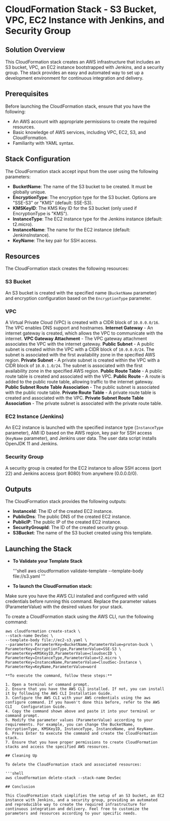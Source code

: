 # CloudFormation Stack - S3 Bucket, VPC, EC2 Instance with Jenkins, and Security Group

## Solution Overview

This CloudFormation stack creates an AWS infrastructure that includes an S3 bucket, VPC, an EC2 instance bootstrapped with Jenkins, and a security group. The stack provides an easy and automated way to set up a development environment for continuous integration and delivery.

## Prerequisites

Before launching the CloudFormation stack, ensure that you have the following:

- An AWS account with appropriate permissions to create the required resources.
- Basic knowledge of AWS services, including VPC, EC2, S3, and CloudFormation.
- Familiarity with YAML syntax.

## Stack Configuration

The CloudFormation stack accept input from the user using the following parameters:

- **BucketName**: The name of the S3 bucket to be created. It must be globally unique.
- **EncryptionType**: The encryption type for the S3 bucket. Options are "SSE-S3" or "KMS" (default: SSE-S3).
- **KMSKeyID**: The KMS Key ID for the S3 bucket (only used if EncryptionType is "KMS").
- **InstanceType**: The EC2 instance type for the Jenkins instance (default: t2.micro).
- **InstanceName**: The name for the EC2 instance (default: JenkinsInstance).
- **KeyName**: The key pair for SSH access.

## Resources

The CloudFormation stack creates the following resources:

### S3 Bucket

An S3 bucket is created with the specified name (`BucketName` parameter) and encryption configuration based on the `EncryptionType` parameter.

### VPC

A Virtual Private Cloud (VPC) is created with a CIDR block of `10.0.0.0/16`. The VPC enables DNS support and hostnames. **Internet Gateway** - An internet gateway is created, which allows the VPC to communicate with the internet. **VPC Gateway Attachment** - The VPC gateway attachment associates the VPC with the internet gateway. **Public Subnet** - A public subnet is created within the VPC with a CIDR block of `10.0.0.0/24`. The subnet is associated with the first availability zone in the specified AWS region. **Private Subnet** - A private subnet is created within the VPC with a CIDR block of `10.0.1.0/24`. The subnet is associated with the first availability zone in the specified AWS region. **Public Route Table** - A public route table is created and associated with the VPC. **Public Route** - A route is added to the public route table, allowing traffic to the internet gateway. **Public Subnet Route Table Association** - The public subnet is associated with the public route table. **Private Route Table** - A private route table is created and associated with the VPC. **Private Subnet Route Table Association** - The private subnet is associated with the private route table.

### EC2 Instance (Jenkins)

An EC2 instance is launched with the specified instance type (`InstanceType` parameter), AMI ID based on the AWS region, key pair for SSH access (`KeyName` parameter), and Jenkins user data. The user data script installs OpenJDK 11 and Jenkins.

### Security Group

A security group is created for the EC2 instance to allow SSH access (port 22) and Jenkins access (port 8080) from anywhere (0.0.0.0/0).

## Outputs

The CloudFormation stack provides the following outputs:

- **InstanceId**: The ID of the created EC2 instance.
- **PublicDns**: The public DNS of the created EC2 instance.
- **PublicIP**: The public IP of the created EC2 instance.
- **SecurityGroupId**: The ID of the created security group.
- **S3Bucket**: The name of the S3 bucket created using this template.

## Launching the Stack

- **To Validate your Template Stack**

  '''shell
  aws cloudformation validate-template --template-body file://s3.yaml
  '''

- **To launch the CloudFormation stack:**

Make sure you have the AWS CLI installed and configured with valid credentials before running this command. Replace the parameter values (ParameterValue) with the desired values for your stack.

To create a CloudFormation stack using the AWS CLI, run the following command:

```shell
aws cloudformation create-stack \
--stack-name DevSec \
--template-body file://ec2-s3.yaml \
--parameters ParameterKey=BucketName,ParameterValue=proton-buck \
ParameterKey=EncryptionType,ParameterValue=SSE-S3 \
ParameterKey=KMSKeyID,ParameterValue=cloudsecID \
ParameterKey=InstanceType,ParameterValue=t2.micro \
ParameterKey=InstanceName,ParameterValue=CloudSec-Instance \
ParameterKey=KeyName,ParameterValue=word

**To execute the command, follow these steps:**

1. Open a terminal or command prompt.
2. Ensure that you have the AWS CLI installed. If not, you can install it by following the AWS CLI Installation Guide.
3. Configure the AWS CLI with your AWS credentials using the aws configure command. If you haven't done this before, refer to the AWS CLI    Configuration Guide.
4. Copy the command shown above and paste it into your terminal or command prompt.
5. Modify the parameter values (ParameterValue) according to your requirements. For example, you can change the BucketName, EncryptionType, KMSKeyID, InstanceType, InstanceName, and KeyName.
6. Press Enter to execute the command and create the CloudFormation stack.
7. Ensure that you have proper permissions to create CloudFormation stacks and access the specified AWS resources.

## Cleaning Up

To delete the CloudFormation stack and associated resources:

'''shell
aws cloudformation delete-stack --stack-name DevSec

## Conclusion

This CloudFormation stack simplifies the setup of an S3 bucket, an EC2 instance with Jenkins, and a security group, providing an automated and reproducible way to create the required infrastructure for continuous integration and delivery. Feel free to customize the parameters and resources according to your specific needs.
